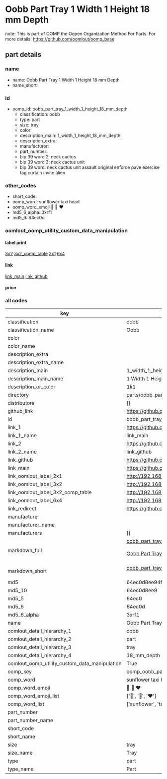 # Oobb Part Tray 1 Width 1 Height 18 mm Depth  

note: This is part of OOMP the Oopen Organization Method For Parts. For more details: https://github.com/oomlout/oomp_base

##  part details
  







### name
* name: Oobb Part Tray 1 Width 1 Height 18 mm Depth
* name_short: 
### id
* oomp_id: oobb_part_tray_1_width_1_height_18_mm_depth
  * classification: oobb
  * type: part
  * size: tray
  * color: 
  * description_main: 1_width_1_height_18_mm_depth
  * description_extra: 
  * manufacturer: 
  * part_number: 
  * bip 39 word 2: neck cactus
  * bip 39 word 3: neck cactus unit
  * bip 39 word: neck cactus unit assault original enforce pave exercise tag curtain invite alien

### other_codes
* short_code: 
* oomp_word: sunflower taxi heart
* oomp_word_emoji :sunflower: :taxi: :heart:
* md5_6_alpha: 3xrf1
* md5_6: 64ec0d






### oomlout_oomp_utility_custom_data_manipulation
#### label print
[3x2](http://192.168.1.245:1112/?label=oomp%203xrf1)
[3x2_oomp_table](http://192.168.1.108:1112/?label=oomp%203xrf1)
[2x1](http://192.168.1.242:1112/?label=oomp%203xrf1)
[6x4](http://192.168.1.55:1112/?label=oomp%203xrf1)    

#### link

[link_main](https://github.com/oomlout/oomlout_oomp_version_1_messy/tree/main/parts/oobb_part_tray_1_width_1_height_18_mm_depth) [link_github](https://github.com/oomlout/oomlout_oomp_version_1_messy/tree/main/parts/oobb_part_tray_1_width_1_height_18_mm_depth)                             

#### price







### all codes 
| key | value |  
| --- | --- |  
| classification | oobb |  
| classification_name | Oobb |  
| color |  |  
| color_name |  |  
| description_extra |  |  
| description_extra_name |  |  
| description_main | 1_width_1_height_18_mm_depth |  
| description_main_name | 1 Width 1 Height 18 mm Depth |  
| description_or_color | 1k1 |  
| directory | parts/oobb_part_tray_1_width_1_height_18_mm_depth |  
| distributors | [] |  
| github_link | https://github.com/oomlout/oomlout_oomp_part_src/tree/main/parts/oobb_part_tray_1_width_1_height_18_mm_depth |  
| id | oobb_part_tray_1_width_1_height_18_mm_depth |  
| link_1 | https://github.com/oomlout/oomlout_oomp_version_1_messy/tree/main/parts/oobb_part_tray_1_width_1_height_18_mm_depth |  
| link_1_name | link_main |  
| link_2 | https://github.com/oomlout/oomlout_oomp_version_1_messy/tree/main/parts/oobb_part_tray_1_width_1_height_18_mm_depth |  
| link_2_name | link_github |  
| link_github | https://github.com/oomlout/oomlout_oomp_version_1_messy/tree/main/parts/oobb_part_tray_1_width_1_height_18_mm_depth |  
| link_main | https://github.com/oomlout/oomlout_oomp_version_1_messy/tree/main/parts/oobb_part_tray_1_width_1_height_18_mm_depth |  
| link_oomlout_label_2x1 | http://192.168.1.242:1112/?label=oomp%203xrf1 |  
| link_oomlout_label_3x2 | http://192.168.1.245:1112/?label=oomp%203xrf1 |  
| link_oomlout_label_3x2_oomp_table | http://192.168.1.108:1112/?label=oomp%203xrf1 |  
| link_oomlout_label_6x4 | http://192.168.1.55:1112/?label=oomp%203xrf1 |  
| link_redirect | https://github.com/oomlout/oomlout_oomp_version_1_messy/tree/main/parts/oobb_part_tray_1_width_1_height_18_mm_depth |  
| manufacturer |  |  
| manufacturer_name |  |  
| manufacturers | [] |  
| markdown_full | [oobb_part_tray_1_width_1_height_18_mm_depth](none)<br>[](none)<br>[Oobb Part Tray 1 Width 1 Height 18 Mm Depth](none)<br><br> |  
| markdown_short | [oobb_part_tray_1_width_1_height_18_mm_depth](none)<br><br> |  
| md5 | 64ec0d8ee94f543128ce50d9db48049d |  
| md5_10 | 64ec0d8ee9 |  
| md5_5 | 64ec0 |  
| md5_6 | 64ec0d |  
| md5_6_alpha | 3xrf1 |  
| name | Oobb Part Tray 1 Width 1 Height 18 mm Depth |  
| oomlout_detail_hierarchy_1 | oobb |  
| oomlout_detail_hierarchy_2 | part |  
| oomlout_detail_hierarchy_3 | tray |  
| oomlout_detail_hierarchy_4 | 18_mm_depth |  
| oomlout_oomp_utility_custom_data_manipulation | True |  
| oomp_key | oomp_oobb_part_tray_1_width_1_height_18_mm_depth |  
| oomp_word | sunflower taxi heart |  
| oomp_word_emoji | :sunflower: :taxi: :heart: |  
| oomp_word_emoji_list | [':sunflower:', ':taxi:', ':heart:'] |  
| oomp_word_list | ['sunflower', 'taxi', 'heart'] |  
| part_number |  |  
| part_number_name |  |  
| short_code |  |  
| short_name |  |  
| size | tray |  
| size_name | Tray |  
| type | part |  
| type_name | Part |  
